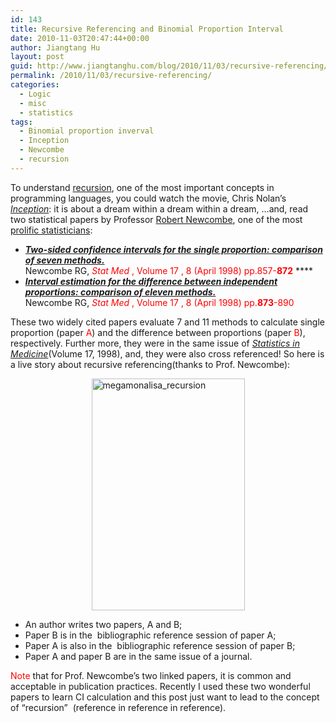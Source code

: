 ```yaml
---
id: 143
title: Recursive Referencing and Binomial Proportion Interval
date: 2010-11-03T20:47:44+00:00
author: Jiangtang Hu
layout: post
guid: http://www.jiangtanghu.com/blog/2010/11/03/recursive-referencing/
permalink: /2010/11/03/recursive-referencing/
categories:
  - Logic
  - misc
  - statistics
tags:
  - Binomial proportion inverval
  - Inception
  - Newcombe
  - recursion
---
```

To understand [recursion](http://en.wikipedia.org/wiki/Recursion), one of the most important concepts in programming languages, you could watch the movie, Chris Nolan’s _[Inception](www.inceptionmovie.com)_: it is about a dream within a dream within a dream, …and, read two statistical papers by Professor [Robert Newcombe](http://medicine.cf.ac.uk/en/person/prof-robert-gordon-newcombe/), one of the most [prolific statisticians](http://medicine.cf.ac.uk/en/person/prof-robert-gordon-newcombe/publications/):

  * <cite><a href="http://www.ncbi.nlm.nih.gov/entrez/query.fcgi?cmd=Retrieve&db=pubmed&dopt=Abstract&list_uids=9595616&query_hl=1"><strong>Two-sided confidence intervals for the single proportion: comparison of seven methods.</strong></a> </cite>   
    Newcombe RG, <font color="#ff0000"><cite>Stat Med</cite> , Volume 17 , 8 (April 1998) pp.857-<strong>872</strong></font> ****
  * <cite><a href="http://www.ncbi.nlm.nih.gov/entrez/query.fcgi?cmd=Retrieve&db=pubmed&dopt=Abstract&list_uids=9595617&query_hl=1"><strong>Interval estimation for the difference between independent proportions: comparison of eleven methods.</strong></a> </cite>   
    Newcombe RG, <font color="#ff0000"><cite>Stat Med</cite> , Volume 17 , 8 (April 1998) pp.<strong>873</strong>-890</font> 

These two widely cited papers evaluate 7 and 11 methods to calculate single proportion (paper <font color="#ff0000">A</font>) and the difference between proportions (paper <font color="#ff0000">B</font>), respectively. Further more, they were in the same issue of [_Statistics in Medicine_](http://onlinelibrary.wiley.com/journal/10.1002/(ISSN)1097-0258)(Volume 17, 1998), and, they were also cross referenced! So here is a live story about recursive referencing(thanks to Prof. Newcombe):

[<img style="border-bottom: 0px; border-left: 0px; display: block; float: none; margin-left: auto; border-top: 0px; margin-right: auto; border-right: 0px" title="megamonalisa_recursion" border="0" alt="megamonalisa_recursion" src="http://www.jiangtanghu.com/blog/wp-content/uploads/2010/11/megamonalisa_recursion_thumb.jpg" width="245" height="371" />](http://www.jiangtanghu.com/blog/wp-content/uploads/2010/11/megamonalisa_recursion.jpg)

  * An author writes two papers, A and B;
  * Paper B is in the&#160; bibliographic reference session of paper A;
  * Paper A is also in the&#160; bibliographic reference session of paper B;
  * Paper A and paper B are in the same issue of a journal.

<font color="#ff0000">Note</font> that for Prof. Newcombe’s two linked papers, it is common and acceptable in publication practices. Recently I used these two wonderful papers to learn CI calculation and this post just want to lead to the concept of “recursion”&#160; (reference in reference in reference).